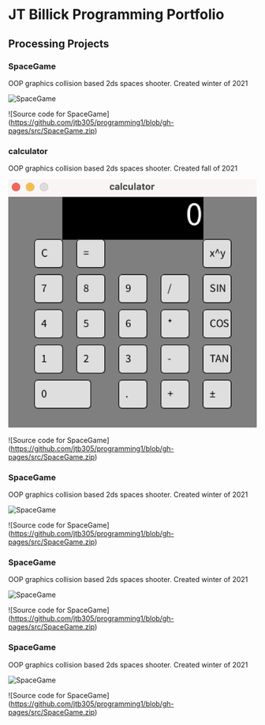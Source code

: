 # JT Billick Programming Portfolio

## Processing Projects

### SpaceGame
OOP graphics collision based 2ds spaces shooter. Created winter of 2021

![SpaceGame]()

![Source code for SpaceGame] (https://github.com/jtb305/programming1/blob/gh-pages/src/SpaceGame.zip)

### calculator
OOP graphics collision based 2ds spaces shooter. Created fall of 2021

![Calculator](https://github.com/jtb305/programming1/blob/gh-pages/images/Screen%20Shot%202022-05-25%20at%2011.42.16%20AM.png?raw=true)

![Source code for SpaceGame] (https://github.com/jtb305/programming1/blob/gh-pages/src/SpaceGame.zip)

### SpaceGame
OOP graphics collision based 2ds spaces shooter. Created winter of 2021

![SpaceGame]()

![Source code for SpaceGame] (https://github.com/jtb305/programming1/blob/gh-pages/src/SpaceGame.zip)

### SpaceGame
OOP graphics collision based 2ds spaces shooter. Created winter of 2021

![SpaceGame]()

![Source code for SpaceGame] (https://github.com/jtb305/programming1/blob/gh-pages/src/SpaceGame.zip)

### SpaceGame
OOP graphics collision based 2ds spaces shooter. Created winter of 2021

![SpaceGame]()

![Source code for SpaceGame] (https://github.com/jtb305/programming1/blob/gh-pages/src/SpaceGame.zip)

